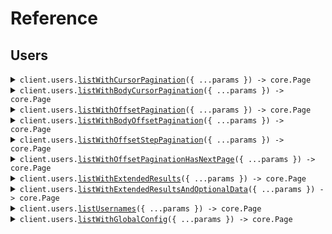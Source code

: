 # Reference

## Users

<details><summary><code>client.users.<a href="/src/api/resources/users/client/Client.ts">listWithCursorPagination</a>({ ...params }) -> core.Page<SeedPagination.User></code></summary>
<dl>
<dd>

#### 🔌 Usage

<dl>
<dd>

<dl>
<dd>

```typescript
await client.users.listWithCursorPagination({
    page: 1,
    perPage: 1,
    order: "asc",
    startingAfter: "string",
});
```

</dd>
</dl>
</dd>
</dl>

#### ⚙️ Parameters

<dl>
<dd>

<dl>
<dd>

**request:** `SeedPagination.ListUsersCursorPaginationRequest`

</dd>
</dl>

<dl>
<dd>

**requestOptions:** `Users.RequestOptions`

</dd>
</dl>
</dd>
</dl>

</dd>
</dl>
</details>

<details><summary><code>client.users.<a href="/src/api/resources/users/client/Client.ts">listWithBodyCursorPagination</a>({ ...params }) -> core.Page<SeedPagination.User></code></summary>
<dl>
<dd>

#### 🔌 Usage

<dl>
<dd>

<dl>
<dd>

```typescript
await client.users.listWithBodyCursorPagination({
    pagination: {
        cursor: "string",
    },
});
```

</dd>
</dl>
</dd>
</dl>

#### ⚙️ Parameters

<dl>
<dd>

<dl>
<dd>

**request:** `SeedPagination.ListUsersBodyCursorPaginationRequest`

</dd>
</dl>

<dl>
<dd>

**requestOptions:** `Users.RequestOptions`

</dd>
</dl>
</dd>
</dl>

</dd>
</dl>
</details>

<details><summary><code>client.users.<a href="/src/api/resources/users/client/Client.ts">listWithOffsetPagination</a>({ ...params }) -> core.Page<SeedPagination.User></code></summary>
<dl>
<dd>

#### 🔌 Usage

<dl>
<dd>

<dl>
<dd>

```typescript
await client.users.listWithOffsetPagination({
    page: 1,
    perPage: 1,
    order: "asc",
    startingAfter: "string",
});
```

</dd>
</dl>
</dd>
</dl>

#### ⚙️ Parameters

<dl>
<dd>

<dl>
<dd>

**request:** `SeedPagination.ListUsersOffsetPaginationRequest`

</dd>
</dl>

<dl>
<dd>

**requestOptions:** `Users.RequestOptions`

</dd>
</dl>
</dd>
</dl>

</dd>
</dl>
</details>

<details><summary><code>client.users.<a href="/src/api/resources/users/client/Client.ts">listWithBodyOffsetPagination</a>({ ...params }) -> core.Page<SeedPagination.User></code></summary>
<dl>
<dd>

#### 🔌 Usage

<dl>
<dd>

<dl>
<dd>

```typescript
await client.users.listWithBodyOffsetPagination({
    pagination: {
        page: 1,
    },
});
```

</dd>
</dl>
</dd>
</dl>

#### ⚙️ Parameters

<dl>
<dd>

<dl>
<dd>

**request:** `SeedPagination.ListUsersBodyOffsetPaginationRequest`

</dd>
</dl>

<dl>
<dd>

**requestOptions:** `Users.RequestOptions`

</dd>
</dl>
</dd>
</dl>

</dd>
</dl>
</details>

<details><summary><code>client.users.<a href="/src/api/resources/users/client/Client.ts">listWithOffsetStepPagination</a>({ ...params }) -> core.Page<SeedPagination.User></code></summary>
<dl>
<dd>

#### 🔌 Usage

<dl>
<dd>

<dl>
<dd>

```typescript
await client.users.listWithOffsetStepPagination({
    page: 1,
    limit: 1,
    order: "asc",
});
```

</dd>
</dl>
</dd>
</dl>

#### ⚙️ Parameters

<dl>
<dd>

<dl>
<dd>

**request:** `SeedPagination.ListUsersOffsetStepPaginationRequest`

</dd>
</dl>

<dl>
<dd>

**requestOptions:** `Users.RequestOptions`

</dd>
</dl>
</dd>
</dl>

</dd>
</dl>
</details>

<details><summary><code>client.users.<a href="/src/api/resources/users/client/Client.ts">listWithOffsetPaginationHasNextPage</a>({ ...params }) -> core.Page<SeedPagination.User></code></summary>
<dl>
<dd>

#### 🔌 Usage

<dl>
<dd>

<dl>
<dd>

```typescript
await client.users.listWithOffsetPaginationHasNextPage({
    page: 1,
    limit: 1,
    order: "asc",
});
```

</dd>
</dl>
</dd>
</dl>

#### ⚙️ Parameters

<dl>
<dd>

<dl>
<dd>

**request:** `SeedPagination.ListWithOffsetPaginationHasNextPageRequest`

</dd>
</dl>

<dl>
<dd>

**requestOptions:** `Users.RequestOptions`

</dd>
</dl>
</dd>
</dl>

</dd>
</dl>
</details>

<details><summary><code>client.users.<a href="/src/api/resources/users/client/Client.ts">listWithExtendedResults</a>({ ...params }) -> core.Page<SeedPagination.User></code></summary>
<dl>
<dd>

#### 🔌 Usage

<dl>
<dd>

<dl>
<dd>

```typescript
await client.users.listWithExtendedResults({
    cursor: "d5e9c84f-c2b2-4bf4-b4b0-7ffd7a9ffc32",
});
```

</dd>
</dl>
</dd>
</dl>

#### ⚙️ Parameters

<dl>
<dd>

<dl>
<dd>

**request:** `SeedPagination.ListUsersExtendedRequest`

</dd>
</dl>

<dl>
<dd>

**requestOptions:** `Users.RequestOptions`

</dd>
</dl>
</dd>
</dl>

</dd>
</dl>
</details>

<details><summary><code>client.users.<a href="/src/api/resources/users/client/Client.ts">listWithExtendedResultsAndOptionalData</a>({ ...params }) -> core.Page<SeedPagination.User></code></summary>
<dl>
<dd>

#### 🔌 Usage

<dl>
<dd>

<dl>
<dd>

```typescript
await client.users.listWithExtendedResultsAndOptionalData({
    cursor: "d5e9c84f-c2b2-4bf4-b4b0-7ffd7a9ffc32",
});
```

</dd>
</dl>
</dd>
</dl>

#### ⚙️ Parameters

<dl>
<dd>

<dl>
<dd>

**request:** `SeedPagination.ListUsersExtendedRequestForOptionalData`

</dd>
</dl>

<dl>
<dd>

**requestOptions:** `Users.RequestOptions`

</dd>
</dl>
</dd>
</dl>

</dd>
</dl>
</details>

<details><summary><code>client.users.<a href="/src/api/resources/users/client/Client.ts">listUsernames</a>({ ...params }) -> core.Page<string></code></summary>
<dl>
<dd>

#### 🔌 Usage

<dl>
<dd>

<dl>
<dd>

```typescript
await client.users.listUsernames({
    startingAfter: "string",
});
```

</dd>
</dl>
</dd>
</dl>

#### ⚙️ Parameters

<dl>
<dd>

<dl>
<dd>

**request:** `SeedPagination.ListUsernamesRequest`

</dd>
</dl>

<dl>
<dd>

**requestOptions:** `Users.RequestOptions`

</dd>
</dl>
</dd>
</dl>

</dd>
</dl>
</details>

<details><summary><code>client.users.<a href="/src/api/resources/users/client/Client.ts">listWithGlobalConfig</a>({ ...params }) -> core.Page<string></code></summary>
<dl>
<dd>

#### 🔌 Usage

<dl>
<dd>

<dl>
<dd>

```typescript
await client.users.listWithGlobalConfig({
    offset: 1,
});
```

</dd>
</dl>
</dd>
</dl>

#### ⚙️ Parameters

<dl>
<dd>

<dl>
<dd>

**request:** `SeedPagination.ListWithGlobalConfigRequest`

</dd>
</dl>

<dl>
<dd>

**requestOptions:** `Users.RequestOptions`

</dd>
</dl>
</dd>
</dl>

</dd>
</dl>
</details>
